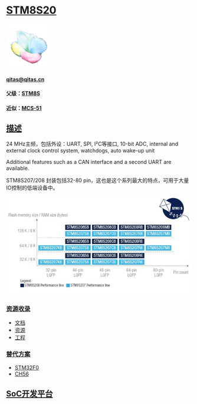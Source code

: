﻿# [STM8S20](https://github.com/sochub/STM8S20)
[![sites](SoC/SoC.png)](http://www.qitas.cn) 
####  qitas@qitas.cn
#### 父级：[STM8S](https://github.com/sochub/STM8S) 
#### 近似：[MCS-51](https://github.com/sochub/MCS-51)

## [描述](https://github.com/sochub/STM8S20/wiki) 

24 MHz主频，包括外设：UART, SPI, I²C等接口, 10-bit ADC, internal and external clock control system, watchdogs, auto wake-up unit

Additional features such as a CAN interface and a second UART are available.

STM8S207/208 封装包括32-80 pin，这也是这个系列最大的特点，可用于大量IO控制的低端设备中。

[![sites](SoC/STM8S20.png)](https://www.st.com/en/microcontrollers-microprocessors/stm8s207-208.html) 

### [资源收录](https://github.com/sochub/STM8S20)

- [文档](docs/)
- [资源](src/)
- [工程](project/)

### [替代方案](https://github.com/sochub/STM8S20)

- [STM32F0](https://github.com/sochub/STM32F0) 
- [CH56](https://github.com/sochub/CH56) 


##  [SoC开发平台](http://www.qitas.cn)  

